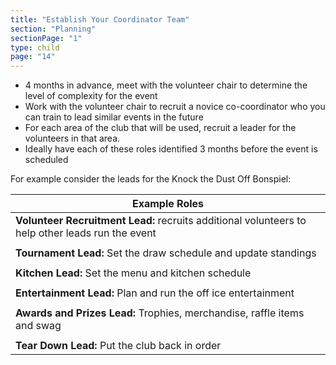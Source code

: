 ```yaml
---
title: "Establish Your Coordinator Team"
section: "Planning"
sectionPage: "1"
type: child
page: "14"
---
```


- 4 months in advance, meet with the volunteer chair to determine the level of complexity for the event
- Work with the volunteer chair to recruit a novice co-coordinator who you can train to lead similar events in the future
- For each area of the club that will be used, recruit a leader for the volunteers in that area.
- Ideally have each of these roles identified 3 months before the event is scheduled

For example consider the leads for the Knock the Dust Off Bonspiel:

| Example Roles                                                                                    |
| ------------------------------------------------------------------------------------------------ |
| **Volunteer Recruitment Lead:** recruits additional volunteers to help other leads run the event |
|                                                                                                  |
| **Tournament Lead:** Set the draw schedule and update standings                                  |
|                                                                                                  |
| **Kitchen Lead:** Set the menu and kitchen schedule                                              |
|                                                                                                  |
| **Entertainment Lead:** Plan and run the off ice entertainment                                   |
|                                                                                                  |
| **Awards and Prizes Lead:** Trophies, merchandise, raffle items and swag                         |
|                                                                                                  |
| **Tear Down Lead:** Put the club back in order                                                   |
